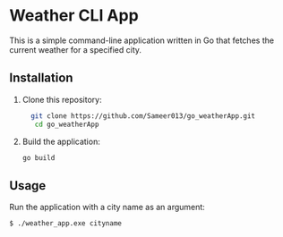 # Weather CLI App

This is a simple command-line application written in Go that fetches the current weather for a specified city.

## Installation

1. Clone this repository:
   ```sh
     git clone https://github.com/Sameer013/go_weatherApp.git
      cd go_weatherApp
   ```
2. Build the application:
   ```sh
   go build 
   ```

## Usage

Run the application with a city name as an argument:
```sh
$ ./weather_app.exe cityname

